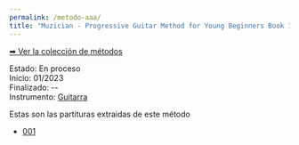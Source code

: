 ```yaml
---
permalink: /metodo-aaa/
title: "Muzician - Progressive Guitar Method for Young Beginners Book 1"
---
```


[➡ Ver la colección de métodos](/metodo-coleccion/)

Estado: En proceso  
Inicio: 01/2023  
Finalizado: --  
Instrumento: [Guitarra](/partituras-guitarra-electrica/)

Estas son las partituras extraidas de este método

- [001](/partitura-aaa-001/)
